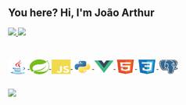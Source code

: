 ## You here? Hi, I'm João Arthur 
<div>
  <a href="https://github.com/0JAFC0">
  <img height="160em" src="https://github-readme-stats.vercel.app/api?username=0JAFC0&show_icons=true&theme=dracula&include_all_commits=true&count_private=true&title_color=ff0000&bg_color=0D1117"/>
  <img height="160em" src="https://github-readme-stats.vercel.app/api/top-langs/?username=0JAFC0&layout=compact&langs_count=7&theme=dracula&title_color=ff0000&bg_color=0D1117"/>
</div>

  ##

<div style="display: inline_block"><br>
  <img align="center" alt="" height="30" width="40" src="https://raw.githubusercontent.com/devicons/devicon/master/icons/java/java-original.svg">
  <img align="center" alt="" height="30" width="40" src="https://raw.githubusercontent.com/devicons/devicon/master/icons/spring/spring-original.svg">
  <img align="center" alt="" height="30" width="40" src="https://raw.githubusercontent.com/devicons/devicon/master/icons/javascript/javascript-plain.svg">
  <img align="center" alt="" height="30" width="40" src="https://raw.githubusercontent.com/devicons/devicon/master/icons/python/python-original.svg">
  <img align="center" alt="" height="30" width="40" src="https://raw.githubusercontent.com/devicons/devicon/master/icons/vuejs/vuejs-original.svg">
  <img align="center" alt="" height="30" width="40" src="https://raw.githubusercontent.com/devicons/devicon/master/icons/html5/html5-original.svg">
  <img align="center" alt="" height="30" width="40" src="https://raw.githubusercontent.com/devicons/devicon/master/icons/css3/css3-original.svg">
  <img align="center" alt="" height="30" width="40" src="https://raw.githubusercontent.com/devicons/devicon/master/icons/postgresql/postgresql-original.svg">
</div>
  
  ##
 
<div> 
  <a href="https://www.linkedin.com/in/ja-fc/" target="_blank"><img src="https://img.shields.io/badge/-LinkedIn-%230077B5?style=for-the-badge&logo=linkedin&logoColor=white" target="_blank"></a> 
 
 <!--![Snake animation](https://github.com/0JAFC0/0JAFC0/blob/output/github-contribution-grid-snake.svg)-->
 
</div>
